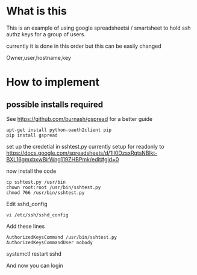 # What is this


 This is an example of using google spreadsheetsi / smartsheet to hold ssh authz keys for a group of users.

currently it is done in this order but this can be easily changed

Owner,user,hostname,key


# How to implement



## possible installs required

See https://github.com/burnash/gspread for a better guide 

```
apt-get install python-oauth2client pip
pip install gspread
```

set up the credetial in sshtest.py currently setup for readonly to https://docs.google.com/spreadsheets/d/1II0DzsxRgtsNBlkt-BXL16gmxbxwBirWng119ZHBPmk/edit#gid=0

now install the code

```
cp sshtest.py /usr/bin
chown root:root /usr/bin/sshtest.py
chmod 766 /usr/bin/sshtest.py
```

Edit sshd_config
```
vi /etc/ssh/sshd_config
```

Add these lines 
```
AuthorizedKeysCommand /usr/bin/sshtest.py
AuthorizedKeysCommandUser nobody
```

systemctl restart sshd

And now you can login



